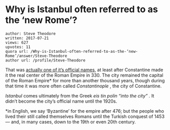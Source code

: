 # Why is Istanbul often referred to as the ‘new Rome’?

	author: Steve Theodore
	written: 2017-07-21
	views: 627
	upvotes: 11
	quora url: /Why-is-Istanbul-often-referred-to-as-the-‘new-Rome’/answer/Steve-Theodore
	author url: /profile/Steve-Theodore


That was [actually one of it’s official names](https://www.quora.com/What-was-Constantinople-called-before), at least after Constantine made it the real center of the Roman Empire in 330. The city remained the capital of the Roman Empire* for more than another thousand years, though during that time it was more often called _Constantinople_ , the city of Constantine.

_Istanbul_  comes ultimately from the Greek _eis tin polin “into the city” ._ It didn’t become the city’s official name until the 1920s.



*in English, we say ‘Byzantine’ for the empire after 476; but the people who lived their still called themselves Romans until the Turkish conquest of 1453 — and, in many cases, down to the 19th or even 20th century.

